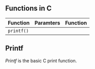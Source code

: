 ## Functions in C

| Function | Paramters | Function | 
| -------- | --------- | -------- |
| `printf()` |  | |

## Printf
_Printf_ is the basic C print function.
